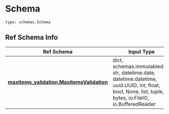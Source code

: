 # Schema
```
type: schemas.Schema
```

## Ref Schema Info
Ref Schema | Input Type | Output Type
---------- | ---------- | -----------
[**maxitems_validation.MaxitemsValidation**](../../../../../../../../components/schema/maxitems_validation.md) | dict, schemas.immutabledict, str, datetime.date, datetime.datetime, uuid.UUID, int, float, bool, None, list, tuple, bytes, io.FileIO, io.BufferedReader | schemas.immutabledict, str, float, int, bool, None, tuple, bytes, io.FileIO
